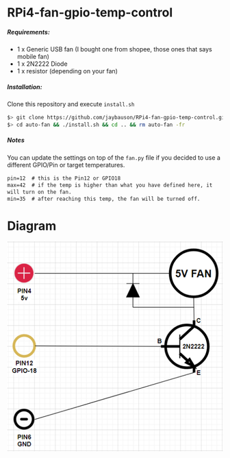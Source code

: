 # RPi4-fan-gpio-temp-control

##### Requirements: 
- 1 x Generic USB fan (I bought one from shopee, those ones that says mobile fan)
- 1 x 2N2222 Diode
- 1 x resistor (depending on your fan)

##### Installation:
Clone this repository and execute `install.sh`
```sh
$> git clone https://github.com/jaybauson/RPi4-fan-gpio-temp-control.git auto-fan
$> cd auto-fan && ./install.sh && cd .. && rm auto-fan -fr
```

##### Notes
You can update the settings on top of the `fan.py` file if you decided to use a different GPIO/Pin or target temperatures.
````code
pin=12  # this is the Pin12 or GPIO18
max=42  # if the temp is higher than what you have defined here, it will turn on the fan.
min=35  # after reaching this temp, the fan will be turned off.
````

# Diagram
![N|Solid](https://raw.githubusercontent.com/bauson-com/RPi4-fan-gpio-temp-control/master/FAN-TempControl.png)
